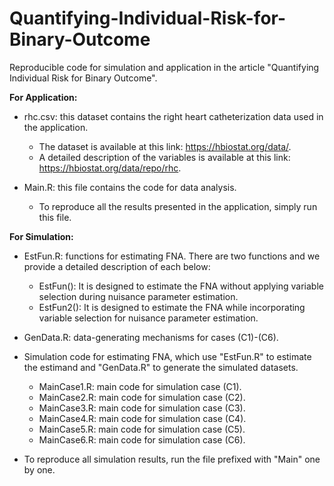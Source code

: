 # Quantifying-Individual-Risk-for-Binary-Outcome
Reproducible code for simulation and application in the article "Quantifying Individual Risk for Binary Outcome".


**For Application:**
- rhc.csv: this dataset contains the right heart catheterization data used in the application.
  - The dataset is available at this link: https://hbiostat.org/data/.
  - A detailed description of the variables is available at this link: https://hbiostat.org/data/repo/rhc. 

- Main.R: this file contains the code for data analysis.
  - To reproduce all the results presented in the application, simply run this file. 


**For Simulation:** 

- EstFun.R: functions for estimating FNA. There are two functions and we provide a detailed description of each below:
  - EstFun(): It is designed to estimate the FNA without applying variable selection during nuisance parameter estimation.
  - EstFun2(): It is designed to estimate the FNA while incorporating variable selection for nuisance parameter estimation.


- GenData.R: data-generating mechanisms for cases (C1)-(C6). 


- Simulation code for estimating FNA, which use "EstFun.R" to estimate the estimand and "GenData.R" to generate the simulated datasets.  
  - MainCase1.R: main code for simulation case (C1).   
  - MainCase2.R: main code for simulation case (C2).
  - MainCase3.R: main code for simulation case (C3).   
  - MainCase4.R: main code for simulation case (C4).
  - MainCase5.R: main code for simulation case (C5).
  - MainCase6.R: main code for simulation case (C6).

- To reproduce all simulation results, run the file prefixed with "Main" one by one.
